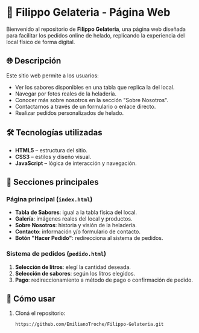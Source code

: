 # 🍨 Filippo Gelateria - Página Web

Bienvenido al repositorio de **Filippo Gelateria**, una página web diseñada para facilitar los pedidos online de helado, replicando la experiencia del local físico de forma digital.

## 🌐 Descripción

Este sitio web permite a los usuarios:

- Ver los sabores disponibles en una tabla que replica la del local.
- Navegar por fotos reales de la heladería.
- Conocer más sobre nosotros en la sección "Sobre Nosotros".
- Contactarnos a través de un formulario o enlace directo.
- Realizar pedidos personalizados de helado.

## 🛠️ Tecnologías utilizadas

- **HTML5** – estructura del sitio.
- **CSS3** – estilos y diseño visual.
- **JavaScript** – lógica de interacción y navegación.

## 📑 Secciones principales

### Página principal (`index.html`)
- **Tabla de Sabores**: igual a la tabla física del local.
- **Galería**: imágenes reales del local y productos.
- **Sobre Nosotros**: historia y visión de la heladería.
- **Contacto**: información y/o formulario de contacto.
- **Botón "Hacer Pedido"**: redirecciona al sistema de pedidos.

### Sistema de pedidos (`pedido.html`)
1. **Selección de litros**: elegí la cantidad deseada.
2. **Selección de sabores**: según los litros elegidos.
3. **Pago**: redireccionamiento a método de pago o confirmación de pedido.

## 🚀 Cómo usar

1. Cloná el repositorio:
   ```bash
   https://github.com/EmilianoTroche/Filippo-Gelateria.git
